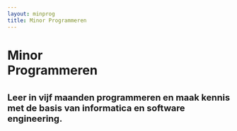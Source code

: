 ```yaml
---
layout: minprog
title: Minor Programmeren
---
```


<div class="rounded-lg border-0 position-relative text-center d-flex flex-column justify-content-center markered3 p-3 mt-3"
        style="min-height:calc(100vh - 112px - 3rem);">
    <!--div class="my-5">
        <img class="img-fluid" style="max-width:30vw" src="{{ site.baseurl }}/assets/logos/programmeren.svg">
    </div-->
    <div class="p-3 position-relative">
        <h1 class="display-1 d-inline position-abssolute d-block">
            Minor<br> Program&#8203;meren
        </h1>
        <h2 class="mt-5" style="font-size:1.5rem;"><small>Leer in vijf maanden programmeren en maak kennis met de basis van informatica en software engineering.</small></h2>
    </div>
</div>

<!-- <div class="panel p-5 rounded bg-light text-center">
    <p class="w-75 mx-auto font-weight-bold">
    Let op: de informatie op deze pagina is grotendeels bijgewerkt voor het studiejaar 2021-2022, maar wordt nog wel aangepast. Op 1 mei is alles definitief en worden de aanmeldingen geopend.
    </p>
</div> -->

<div class="row mt-3 my-md-5 row-cols-1 row-cols-md-2" style="">
    <div class="col">
        <img class="img-fluid rounded-lg" src="{{ site.baseurl }}/assets/minprog/bots.jpeg">
    </div>
    <div class="col px-4 px-md-3 py-4 py-md-0">
        <h2 class="mb-3">Inhoud</h2>
        <p class="display-6">
            De minor Programmeren is 30 studiepunten en volg je standaard in een halfjaar. Je leert eerst uitgebreid de basis van programmeren (en meteen hoe een computer werkt), en daarna ga je je verdiepen in technieken die je nodig hebt om programmeren toe te passen in allerlei situaties.
        </p>
        <p class="display-6">
            We gebruiken de tijd om je heel veel zelf te laten programmeren, maar ook om je kennis te laten maken met de manier van werken en de taal van het vakgebied, zodat je niet alleen zelf programma's kunt schrijven, maar ook op een effectieve manier kunt samenwerken met andere programmeurs. 
        </p>
        <p class="display-6">
            Om mee te doen heb je geen enkele voorkennis van programmeren nodig, alleen de 
            motivatie en de tijd om vijf maanden heel hard te werken!
        </p>
    </div>
</div>


<div class="rounded-lg panel-bg panel-padded panel-content-50 text-light markered4 pdb">
    <div>
        <h2 class="display-4">Online lesmateriaal</h2>
        <p class="display-6">
            Voor al onze cursussen selecteren we het beste online lesmateriaal 
            om mee te leren programmeren, speciaal voor studenten zonder voorkennis.

        </p>
    </div>
    <div class="mt-5 pb-3 w-md-75">
        <div class="embed-responsive embed-responsive-16by9 border border-light">
            <iframe class="embed-responsive-item"  src="https://www.youtube-nocookie.com/embed/5dFxQRcsKpw" frameborder="0" allow="accelerometer; autoplay; encrypted-media; gyroscope; picture-in-picture" allowfullscreen></iframe>
        </div>
    </div>
</div>


<div class="row my-3 my-md-5 row-cols-1 row-cols-md-2 mb-5">
    <div class="col">
        <img class="img-fluid rounded-lg" src="{{ site.baseurl }}/assets/minprog/college.jpeg">
    </div>
    <div class="col px-4 px-md-3 my-4 my-md-0">
        <h2 class="mb-3">Werkwijze</h2>
        <p class="display-6">
            Jouw dag bestaat uit heel veel programmeren en puzzelen, afgewisseld met
            groepsactiviteiten en videocolleges. Wij bieden je een fijne structuur om je helemaal
            te kunnen storten in het
            programmeren. Sommige opdrachten maak je met z'n twee&euml;n, maar de meeste doe je individueel, omdat we willen dat
            iedereen goed leert zelf problemen oplossen.
        </p>
        <p class="display-6">
            Je wordt daarnaast ingedeeld in een team, waarmee je elke dag lief en
            leed kunt delen. Want programmeren kan, zeker in dit hoge tempo, flink frustrerend 
            zijn! Je team zal je niet alleen steunen, maar jullie denken ook met
            elkaar na over de aanpak. En je kunt elke dag terecht voor hulp bij &eacute;&eacute;n
            van de studentassistenten.
        </p>
        <p class="display-6">
            Het onderwijs vindt op locatie plaats als de omstandigheden dat toelaten.
        </p>
    </div>
</div>



<div class="panel panel-padded mb-0" style="">

<h2 class="display-3 text-center mt-5">Versies</h2>


<div class="row my-3 my-md-4 row-cols-1 row-cols-md-3 align-items-center">
    <div class="col px-4 px-md-3 my-4 my-md-0">
        <div class="markered5-outline rounded-lg p-4 text-center">
            <!-- <h4 class="mb-0">Minor Programmeren</h4> -->
            <h2 class="mb-1 display-4">MinProg<sub>Flex</sub></h2>
            <h5 class="mb-3">6&ndash;30 punten in 1 of 2 semesters</h5>
            <p class="display-6">
                Wil je de tijd nemen om te leren programmeren of dit combineren 
                met andere vakken? Dan kun je 
                de parttime-minor kiezen.
                Toch kost het programmeren je rustig nog 20 uur per week,
                want veel oefenen is cruciaal. 
                Er is wel veel flexibiliteit in de roosters.
            </p>
            <p>&star;</p>
            <p class="small">
                Er is één verplichte werkgroep per week. De keuze voor werkgroep
                kan in de week voor de start van de minor gedaan worden. Er zijn altijd diverse opties.
                Daarnaast kun je op verschillende momenten op het Science Park komen
                werken en je kunt vrijwel elke doordeweekse middag assistentie krijgen bij het
                programmeren.
            </p>
        </div>
    </div>
    <div class="col">
        <div class="markered2 rounded-lg p-4 text-white text-center">
            <!-- <h4 class="mb-0 display-5">Minor Programmeren</h4> -->
            <h2 class="mb-1 display-4">MinProg</h2>
            <h5 class="mb-3">30 punten in 1 semester</h5>
            <p class="display-6">
                Heb je geen of bescheiden programmeerervaring of ben je op zoek naar meer oefening? 
                Dan ga je voor de fulltime-minor. Je bent 5 dagen per week 
                de hele dag aanwezig. Een perfecte manier om in een sociale omgeving te leren programmeren met veel toegang tot begeleiding en hulp. Deze optie
                wordt vaak gekozen door studenten die eerder maximaal één programmeervak hebben gedaan.
                 Andere vakken
                volgen is absoluut niet mogelijk.
            </p>
            <p>&star;</p>
            <p class="small">
                Aanwezigheid is hier verplicht van 9 tot 17 uur en wordt goed bijgehouden.
                Er zijn alleen incidentele uitzonderingen mogelijk voor bruiloften en dergelijke,
                maar nooit om een ander vak te kunnen volgen.
            </p>
        </div>
    </div>
    <div class="col">
        <div class="markered5-outline rounded-lg p-4 text-center">
            <!-- <h4 class="mb-0">Minor Programmeren</h4> -->
            <h2 class="mb-1 display-4">MinProg<sub>XP</sub></h2>
            <h5 class="mb-3">30 punten in 1 semester</h5>
            <p class="display-6">
                Heb je al programmeerervaring in Python, Java of C, en ben je behoorlijk comfy 
                met het schrijven van code? Dan kun je deze versie van de minor
                doen. De opdrachten zijn uitdagender dan bij de fulltime-minor.
                Je bent 20 uur per week verplicht aanwezig met andere studenten van de MinProg<sup>XP</sup>.
            </p>
            <p>&star;</p>
            <p class="small">De planning van je aanwezigheid zal bij de start worden vastgelegd en is enigszins flexibel. Mis je bij dit programma een deadline, dan moet je switchen naar de standaardminor met verplichte aanwezigheid. Dat kan betekenen dat je andere vakken moet laten vallen of een bijbaantje opzeggen. Kies deze optie dus nooit als je niet zeker weet of je goed genoeg kan programmeren.</p>
        </div>
    </div>
</div>

<p class="display-6 text-center mt-5">
    Als je twijfelt tussen de MinProg en de MinProg<sup>XP</sup>, dan kun je het beste met de normale minor starten!<br> Je kunt dan geen andere vakken volgen. Stuur gerust een mail voor overleg.
</p>

</div>


<div class="panel panel-padded  rounded-lg text-center bg-light mb-0" style="">
    
    <h2 class="display-3 markered px-4 mb-5 pt-3 pb-0">Vakken</h2>
    
    <p class="display-6 w-50 mx-auto">Dit zijn de vakken die je volgt tijdens de Minor Programmeren. Elk vak is 6 studiepunten, dus kost je ongeveer 160 uur aan gefocust studeren.
        De meeste studenten vinden onze vakken veel zwaarder dan die van hun eigen opleiding (maar ook leuker!).</p>

    <div class="w-75-centered mt-5 text-left ">
        <div class="row row-cols-1 row-cols-md-2">
        {% assign courses = site.courses | sort: "order" %}
        {% for course in courses %}
        {% if course.curriculum == "Minor Programmeren" %}
        <div class="col mb-4 px-0 px-md-3">
            <div class="card mb-3 bg-transparent border-0 h-100" style="smax-width: 540px;">
                <div class="card-body">
                    <h5 class="card-title mb-0">{{ course.name }}</h5>
                    <p class="text-muted">Niveau: {{ course.niveau }}</p>
                    <p class="card-text mt-3">{{ course.content | markdownify }}</p>
                    {% for speed in course.info %}
                    <!--p class="card-text mb-1">
                        <a href="{{ speed.studiegids }}">Studiegids {{ speed.speed | capitalize }} &rarr;</a>
                    </p-->
                    {% endfor %}
                </div>
            </div>
        </div>  
        {% endif %}
        {% endfor %}
        </div>
    </div>

    <p class="display-6 w-50 mx-auto">De vakken zijn enigszins flexibel in te plannen: elk
        vak wordt twee keer per jaar gegeven in zowel de fulltime- als parttime-variant. Doe je de fulltime-minor in één semester? Dan volg je gewoon de genoemde vakken achter elkaar. De exacte planning kun je bekijken via de aanmeldingswebsite, zodra deze geopend is.</p>


</div>


<div class="panel-bg panel-padded panel-content-50">
    <h2 class="display-3 markered px-4 mb-5 pt-3 pb-0">Toelating</h2>
    <p class="display-6">
        De minor Programmeren is toegankelijk voor studenten uit het derde jaar of hoger van universiteit en hbo (we checken het aantal EC dat je gehaald hebt). Studenten uit het vakgebied van de ICT kunnen niet meedoen met deze minor. Kom je van het hbo, kijk dan ook eens bij <a href="https://www.kiesopmaat.nl/modules/31fr/-/141551/">deze minor</a> met vergelijkbare inhoud, maar specifiek op hbo-niveau.
    </p>
    <h3 class="mt-4 mb-3">Bijvak</h3>
    <p class="display-6">
        Studeer je nog niet aan de UvA? Dan kun je meestal bijvakker worden zonder extra collegegeld te betalen. Let op dat je voor inschrijving als bijvakker wel een vwo-diploma met wiskunde moet hebben, of een hbo-propedeuse. Na je aanmelding helpen we je door alle benodigde stappen heen.
        De toelatingsprocedure voor niet-UvA-studenten kan meer dan een maand in beslag nemen (het is niet mogelijk deze te starten vóórdat de aanmelding op deze website opent).
    </p>
    
    <h3 class="mt-4 mb-3">Benodigdheden</h3>
    <p class="display-6">
        Om mee te doen aan deze minor heb je een eigen laptop nodig. Dit hoeft geen
        gloednieuw exemplaar te zijn. Mac, Windows of Linux zijn allemaal prima. Een goedwerkende
        wifi-verbinding is wel heel belangrijk.
    </p>

    <h3 class="mt-4 mb-3">Jaarindeling en startdata</h3>
    <p class="display-6">
        Het eerste semester loopt van 6 september t/m 4 februari, en het tweede semester loopt van 7 februari t/m 1 juli. Als je een complete minor doet, dan duurt deze altijd van de eerste tot en met de laatste dag van het semester. Let op dat in het eerste semester geen herfstvakantie is ingeroosterd, zoals bij sommige andere opleidingen. Een complete kalender van het academisch jaar 2021-2022 <a href="https://www.uva.nl/onderwijs/bachelor/praktische-zaken/academische-kalender/academische-kalender.html">vind je hier</a>.
    </p>
</div>


<div class="rounded-lg py-5 min-vh-75 v-center text-center markered3">
    <div class="px-4">
        <h2 class="display-2 text-center mb-4 text-light">Aanmelden</h2>
        <p class="w-50 mx-auto mb-5" style="font-size:1.2rem;">
            Om je aanmelding voor de minor Programmeren te starten vul je eerst je persoonlijke gegevens in. Daarna helpen we je verder met alle stappen van je aanmelding. Er is nog voldoende ruimte!
        </p>
        <p class="mb-5">
            <a href="https://register.mprog.nl/" class="btn btn-outline-dark btn-lg">Aanmelden voor Semester 1</a>
        </p>
        <!--p class="mb-0 w-75 mx-auto">
            Aanmelden voor het eerste semester van studiejaar 2021/2022 kan vanaf 1 mei. Inschrijving voor de vakken kan vervolgens vanaf 11 juni, tijdens de normale vakinschrijving van de UvA.
        </p-->
    </div>
</div>


<div class="panel-bg panel-padded panel-content-50">
    <h2 class="display-4">Vragen</h2>
    <p class="display-6">
        Heb je nog vragen? Stuur een e-mail naar <a href="mailto:help@mprog.nl">help@mprog.nl</a>. E&eacute;n van de docenten of assistenten zal je te woord staan.
    </p>
</div>

